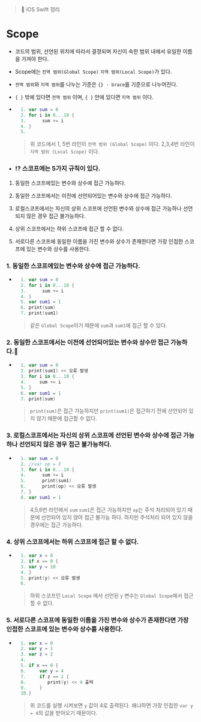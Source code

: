 > 📝 iOS Swift 정리 

# Scope
 
- 코드의 범위, 선언된 위치에 따라서 결졍되며 자신이 속한 범위 내에서 유일한 이름을 가져야 한다.

- Scope에는 `전역 범위(Global Scope)` `지역 범위(Local Scope)`가 있다.

- `전역 범위`와 `지역 범위`를 나누는 기준은 `{} - brace`를 기준으로 나누어진다.

- `{ }` 밖에 있다면 `전역 범위` 이며, `{ }` 안에 있다면 `지역 범위` 이다.
-  ```swift
     1. var sum = 0
     2. for i in 0...10 {
     3.      sum += i
     4. }
     5. 
     ```
    > 위 코드에서 1, 5번 라인이 `전역 범위 (Global Scope)` 이다. 
    > 2,3,4번 라인이 `지역 범위 (Local Scope)` 이다.
    

- ### ⁉️ 스코프에는 5가지 규칙이 있다.

1. 동일한 스코프에있는 변수와 상수에 접근 가능하다.

2. 동일한 스코프에서는 이전에 선언되어있는 변수와 상수에 접근 가능하다.

3. 로컬스코프에서는 자신의 상위 스코프에 선언된 변수와 상수에 접근 가능하나 선언되지 않은 경우 접근 불가능하다.

4. 상위 스코프에서는 하위 스코프에 접근 할 수 없다.

5. 서로다른 스코프에 동일한 이름을 가진 변수와 상수가 존재한다면 가장 인접한 스코프에 있는 변수와 상수를 사용한다.

### 1.  동일한 스코프에있는 변수와 상수에 접근 가능하다.

- ```swift
    1. var sum = 0
    2. for i in 0...10 {
    3.      sum += i
    4. }
    5. var sum1 = 1 
    6. print(sum)
    7. print(sum1)
    ```
    > 같은 `Global Scope`이기 때문에  `sum`과 `sum1`에 접근 할 수 있다.

### 2. 동일한 스코프에서는 이전에 선언되어있는 변수와 상수만 접근 가능하다.

- ```swift
    1. var sum = 0
    2. print(sum1) << 오류 발생
    3. for i in 0...10 {
    4.     sum += i
    5. }
    6. var sum1 = 1
    7. print(sum)
    ```
    > `print(sum)`은 접근 가능하지만 `print(sum1)`은 접근하기 전에 선언되어 있지 않기 때문에 접근할 수 없다.

### 3. 로컬스코프에서는 자신의 상위 스코프에 선언된 변수와 상수에 접근 가능하나 선언되지 않은 경우 접근 불가능하다.

- ```swift
    1. var sum = 0
    2. //var op = 3
    3. for i in 0...10 {
    4.      sum += i
    5.      print(sum1)
    6.      print(op) << 오류 발생
    7. }
    8. var sum1 = 1
    ```
    > 4,5,6번 라인에서 `sum` `sum1`은 접근 가능하지만 `op`는 주석 처리되어 있기 때문에 선언되어 있지 않아 접근 불가능 하다. 하지만 주석처리 되어 있지 않을 경우에는 접근 가능하다.

### 4. 상위 스코프에서는 하위 스코프에 접근 할 수 없다.

- ```swift
    1. var x = 0
    2. if x == 0 {
    3. var y = 10
    4. }
    5. print(y) << 오류 발생
    6. 
    ```
    > 하위 스코프인 `Local Scope` 에서 선언된 `y` 변수는 `Global Scope`에서 접근 할 수 없다.

### 5. 서로다른 스코프에 동일한 이름을 가진 변수와 상수가 존재한다면 가장 인접한 스코프에 있는 변수와 상수를 사용한다.

- ```swift
    1. var x = 0
    2. var y = 1
    3. var z = 2
    4. 
    5. if x == 0 {     
    6.     var y = 4     
    7.     if z == 2 {
    8.        print(y) << 4 출력
    9.     }
    10.}
    ```
    > 위 코드를 실행 시켜보면 `y` 값이 4로 출력된다. 왜냐하면 가장 인접한 `var y = 4`의 값을 받아오기 때문이다.

